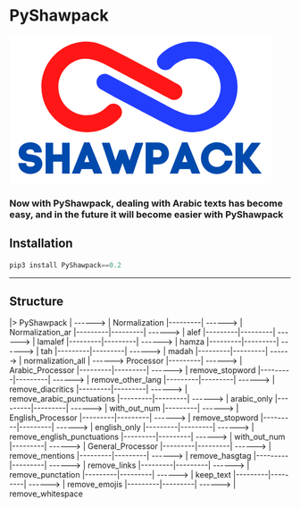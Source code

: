 # PyShawpack
 ![image](https://github.com/AbdelrahmanShahrour/PyShawpack/blob/main/logo/SHAWPACK-LOGO.png?raw=true) 

###  Now with PyShawpack, dealing with Arabic texts has become easy, and in the future it will become easier with PyShawpack 

## Installation

```python
pip3 install PyShawpack==0.2
```
---
## Structure 
|> PyShawpack
| ------> | Normalization
|---------| ------> | Normalization_ar
|---------|---------| ------> | alef
|---------|---------| ------> | lamalef
|---------|---------| ------> | hamza
|---------|---------| ------> | tah
|---------|---------| ------> | madah
|---------|---------| ------> | normalization_all
| ------> Processor
|---------| ------> | Arabic_Processor
|---------|---------| ------> | remove_stopword
|---------|---------| ------> | remove_other_lang
|---------|---------| ------> | remove_diacritics
|---------|---------| ------> | remove_arabic_punctuations
|---------|---------| ------> | arabic_only
|---------|---------| ------> | with_out_num
|---------| ------> | English_Processor
|---------|---------| ------> | remove_stopword
|---------|---------| ------> | english_only
|---------|---------| ------> | remove_english_punctuations
|---------|---------| ------> | with_out_num
|---------| ------> | General_Processor
|---------|---------| ------> | remove_mentions
|---------|---------| ------> | remove_hasgtag
|---------|---------| ------> | remove_links
|---------|---------| ------> | remove_punctation
|---------|---------| ------> | keep_text
|---------|---------| ------> | remove_emojis
|---------|---------| ------> | remove_whitespace
